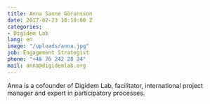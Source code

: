 ```yaml
---
title: Anna Sanne Göransson
date: 2017-02-23 18:10:00 Z
categories:
- Digidem Lab
lang: en
image: "/uploads/anna.jpg"
job: Engagement Strategist
phone: "+46 76 242 28 24"
mail: anna@digidemlab.org
---
```


Anna is a cofounder of Digidem Lab, facilitator, international project manager and expert in participatory processes.
